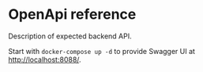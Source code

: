 # OpenApi reference

Description of expected backend API.

Start with `docker-compose up -d` to provide Swagger UI at <http://localhost:8088/>.

